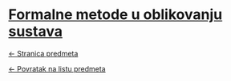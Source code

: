 # [Formalne metode u oblikovanju sustava](https://www.github.com/studosi-fer/FMUOS)
[<- Stranica predmeta](https://www.fer.unizg.hr/predmet/fmuos)

[<- Povratak na listu predmeta](https://www.github.com/studosi/FER)